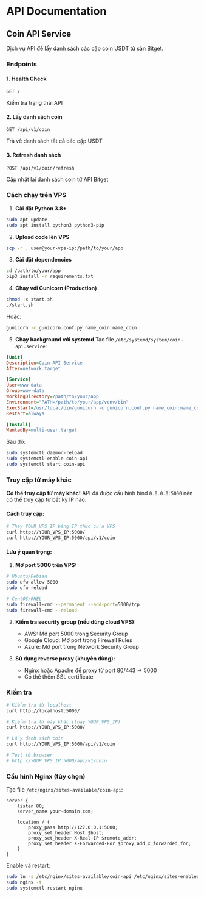 # API Documentation

## Coin API Service

Dịch vụ API để lấy danh sách các cặp coin USDT từ sàn Bitget.

### Endpoints

#### 1. Health Check
```
GET /
```
Kiểm tra trạng thái API

#### 2. Lấy danh sách coin
```
GET /api/v1/coin
```
Trả về danh sách tất cả các cặp USDT

#### 3. Refresh danh sách
```
POST /api/v1/coin/refresh
```
Cập nhật lại danh sách coin từ API Bitget

### Cách chạy trên VPS

1. **Cài đặt Python 3.8+**
```bash
sudo apt update
sudo apt install python3 python3-pip
```

2. **Upload code lên VPS**
```bash
scp -r . user@your-vps-ip:/path/to/your/app
```

3. **Cài đặt dependencies**
```bash
cd /path/to/your/app
pip3 install -r requirements.txt
```

4. **Chạy với Gunicorn (Production)**
```bash
chmod +x start.sh
./start.sh
```

Hoặc:
```bash
gunicorn -c gunicorn.conf.py name_coin:name_coin
```

5. **Chạy background với systemd**
Tạo file `/etc/systemd/system/coin-api.service`:
```ini
[Unit]
Description=Coin API Service
After=network.target

[Service]
User=www-data
Group=www-data
WorkingDirectory=/path/to/your/app
Environment="PATH=/path/to/your/app/venv/bin"
ExecStart=/usr/local/bin/gunicorn -c gunicorn.conf.py name_coin:name_coin
Restart=always

[Install]
WantedBy=multi-user.target
```

Sau đó:
```bash
sudo systemctl daemon-reload
sudo systemctl enable coin-api
sudo systemctl start coin-api
```

### Truy cập từ máy khác

**Có thể truy cập từ máy khác!** API đã được cấu hình bind `0.0.0.0:5000` nên có thể truy cập từ bất kỳ IP nào.

#### Cách truy cập:
```bash
# Thay YOUR_VPS_IP bằng IP thực của VPS
curl http://YOUR_VPS_IP:5000/
curl http://YOUR_VPS_IP:5000/api/v1/coin
```

#### Lưu ý quan trọng:
1. **Mở port 5000 trên VPS:**
```bash
# Ubuntu/Debian
sudo ufw allow 5000
sudo ufw reload

# CentOS/RHEL
sudo firewall-cmd --permanent --add-port=5000/tcp
sudo firewall-cmd --reload
```

2. **Kiểm tra security group (nếu dùng cloud VPS):**
   - AWS: Mở port 5000 trong Security Group
   - Google Cloud: Mở port trong Firewall Rules
   - Azure: Mở port trong Network Security Group

3. **Sử dụng reverse proxy (khuyên dùng):**
   - Nginx hoặc Apache để proxy từ port 80/443 → 5000
   - Có thể thêm SSL certificate

### Kiểm tra

```bash
# Kiểm tra từ localhost
curl http://localhost:5000/

# Kiểm tra từ máy khác (thay YOUR_VPS_IP)
curl http://YOUR_VPS_IP:5000/

# Lấy danh sách coin
curl http://YOUR_VPS_IP:5000/api/v1/coin

# Test từ browser
# http://YOUR_VPS_IP:5000/api/v1/coin
```

### Cấu hình Nginx (tùy chọn)
Tạo file `/etc/nginx/sites-available/coin-api`:
```nginx
server {
    listen 80;
    server_name your-domain.com;

    location / {
        proxy_pass http://127.0.0.1:5000;
        proxy_set_header Host $host;
        proxy_set_header X-Real-IP $remote_addr;
        proxy_set_header X-Forwarded-For $proxy_add_x_forwarded_for;
    }
}
```

Enable và restart:
```bash
sudo ln -s /etc/nginx/sites-available/coin-api /etc/nginx/sites-enabled/
sudo nginx -t
sudo systemctl restart nginx
```
